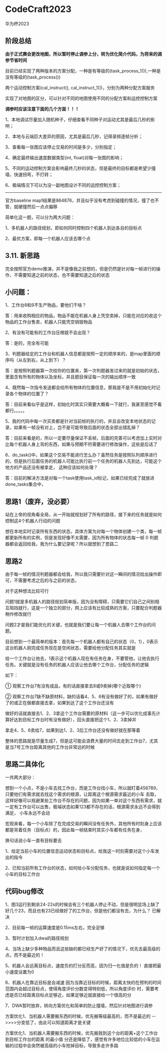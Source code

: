 # CodeCraft2023
华为杯2023


## 阶段总结

**由于正式赛会更改地图，所以暂时停止调参上分，转为优化简介代码，为将来的调参节省时间**

目前已经实现了两种版本的方案分配，一种是有等级的(task_process_1()),一种是没有等级的(task_process())

两个运动控制方案(cal_instruct(), cal_instruct_1())，分别为两种分配方案服务

实现了对地图的区分，可以针对不同的地图使用不同的分配方案和运控控制方案


**调参时应该注意下面的几个方面！！！**

1、本地调试尽量加入随机种子，仔细查看不同种子对运动尤其是最后几秒的影响；

2、本地与云端巨大差异的原因，尤其是最后几秒，记得录频逐帧分析；

3、查看每一张图应该停止交易的时间是多少，分别指定；

4、确定最终输出速度数据类型(int, float)对每一张图的影响；

5、不同的运动控制方案会影响最终几秒的状态，但是最终的目标都是希望少撞墙，快速拐弯，不打转；

6、极端情况下可以为没一副地图设计不同的运控控制方案；




---


官方baseline map1结果是864876，并且似乎没有考虑到碰撞的情况，撞了也不管，就硬撞然后一点点偏移

简单化这一题，可以分为两大问题：

1、多机器人的路径规划，即如何同时控制四个机器人到达各自的目标点

2、最优方案，即每一个机器人应该去哪个点

## 3.11. 新思路

完全按照官方demo推演，并不是像我之前想的，但是仍然是针对每一帧进行的操作，不需要知道之前的状态，也不需要知道之后的状态


## 小问题：

1、工作台8和9不生产物品，要他们干啥？

答：用来收购相应的物品，物品不能在机器人身上凭空卖掉，只能在对应的收这个物品的工作台售卖，机器人只能凭空销毁物品

2、有没有可能有的工作台压根就不会出现？

答：是的，完全有可能

3、判题器给定的工作台和机器人信息都是按照一定的顺序来的，是map里面的顺序吗（从左到右，从上到下）？

答：是按照判题器第一次给你的位置来，第一次判题器发过来的就是初始的状态，里面含有所有的物体以及坐标，并且题目保证每一次的输出顺序一致

4、既然每一次指令发送都会给所有物体的位置信息，那我是不是不用初始化时记录各个物体的位置了？

答：目前来看似乎是这样，初始化时其实只需要大概看一下就行，我甚至感觉不看都行。。。。。

5、我的代码中每一次买卖都是针对当前帧的执行的，并且会改变本地状态的记录，如果有一帧没有对上，岂不是可能导致后面的状态全部出错乱掉？

答：目前来看是的，所以一定要尽量保证不丢帧，后面的完善可以考虑加上实时对比每个机器人身上背的东西，如果与预期不符需要进行修改操作，这些是后话了

6、do_task()中，如果这个交易不能进行怎么办？虽然任务是按照队列顺序进行的，但是执行后面任务的机器人可能比执行前一个任务的机器人先到达，可能这个地方的产品还没有被拿走，
   这种应该如何处理？

答：目前的解决方法是对每一个task使用task_id标记，如果已经完成了就放进done_tasks集合中，

## 思路1（废弃，没必要）
站在上帝的视角看全局，从一开始就规划好了所有的路径，接下来的任务就是如何控制这4个机器人行动的问题

想在本地实时记录所有东西的状态，具体方案为对每一个物体创建一个类，每一帧都更新所有的实例，但是发现好像不太需要，因为所有物体的状态每一帧
0
判题器都会返回给我，我为什么要记录呢？所以就想到了思路二

## 思路2
由于每一帧的情况判题器都会给我，所以我只需要针对这一瞬间的情况给出操作即可，不需要考虑之后的与之前的状态，

对于这种想法比较可行

问题1就是多机器人的路径规划简单版，因为没有障碍，只需要它们自己之间别相互阻挡就行，这是一个独立的部分，网上应该有比较成熟的方案，只要配合判题器稍作修改就行


问题2才是我们能优化的关键，也就是我们要让每一个机器人去哪个工作台的问题。

   目前想到一个最简单的版本：首先每一个机器人都有自己的状态（0，1），0表示这台机器人刚完成任务现在是空闲状态，需要给他分配任务其实就是
   
给一个工作台让他去，1表示这个机器人现在有任务在身，不要管他，让他去执行任务。关键就是没有任务的机器人应该让他去哪个工作台，分配任务的逻辑

如下：

①  观察工作台7有没有成品，有的话直接拿去8或9卖掉(哪个近取哪个)

②  观察工作台7缺不缺原材料，缺的话看4、5、6有没有做好了的，如果有做好了的或正在做都直接去拿，如果到达了这个工作台还没有

做好的话就直接去1、2、3拿这个工作台需要的原材料（这一步可以优化成事先计算好达到目标工作台时有没有做好），回头直接把这个1、2、3卖掉并

拿走4、5、6卖给7，如果到达1、2、3后工作台还没有做好就在那等着


整体的思路就是尽量生成7，但是这可能会浪费大量的时间去走到工作台7，尤其是当7号工作台距离其他的工作台非常远的时候

## 思路二具体化

一共两大部分：

想到一个小点，不是小车去找工作台，而是工作台找小车，所以就盯着456789，只要他们有需求就去找这个需求的根源，让距离这个根源需求最近的小车
去取，这样好像可以规避某些工作台不存在的问题，因为如果一单对这个东西有需求，就一定有工作台可以出售，极端状态如果123都不存在的话，根源需求永远不会得到满足，
小车永远不会动

宏观来看，每一个小车除了在完成交易的瞬间没有任务外，其他所有时刻身上应该都是背着任务（目标点）的，因此每一帧结束时其实小车都有任务在身，

换句话说小车一直有目标要去

1、给定当前小车的位置信息运动状态和目标点，给我这一时刻需要对这个小车发出的指令

2、已知当前所有工作台的状态，如何给小车分配任务，也就是说如何指定每一个小车的目标工作台


 
## 代码bug修改
1、图3运行到剩余24-22s的时候会有三个机器人停止不动，但是很明显场上缺了好几个23，而且也有23已经做好了的工作台，但是他们都没有去，为什么？
已解决

2、目前每一帧的运算速度是0.15ms左右，完全足够

3、暂时计划加入dwa的路径规划


4、当场上缺少多种物品而且这些缺的都已经生产好了的情况下，优先去最高级的点，而不是最近的！

5、机器人会远离目标点，速度负的打分反而高，因为归一化值是负的！
直接把最小速度设置为0

6、机器人在靠近目标是会减速
因为当靠近目标的时候，距离太快的在预判的时间范围内会超过目标点，使得角度评价分数变得特别低，所以角度评价
时，需要考虑是否已经距离目标点足够近，如果足够近就直接给一个很高的分

7、DWA暂时放弃，转向方案优化和简单的防止撞墙，然后针对地图进行调参

方案优化1、当机器人需要搬东西的时候，优先搬等级最高的，而不是最近的
-->>>>分变低了，由此可以知道距离才是关键

方案优化1、当机器人需要搬东西的时候，优先搬我到这个台的距离+这个工作台到目标工作台的距离 的最小值
分还是降低了，感觉有许多地位比较低的小车在运输的过程中会突然被高级的小车抢掉目标，导致多走许多路

